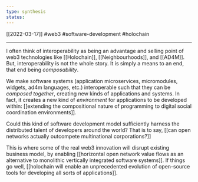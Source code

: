 ```yaml
---
type: synthesis
status:
---
```

[[2022-03-17]]
#web3 #software-development #holochain

---
I often think of interoperability as being an advantage and selling point of web3 technologies like [[Holochain]], [[Neighbourhoods]], and [[AD4M]]. But, interoperability is not the whole story. It is simply a means to an end, that end being *composability*.

We make software systems (application microservices, micromodules, widgets, ad4m languages, etc.) interoperable such that they can be *composed together*, creating new kinds of applications and systems. In fact, it creates a new kind of *environment* for applications to be developed within: [[extending the compositional nature of programming to digital social coordination environments]].

Could this kind of software development model sufficiently harness the distributed talent of developers around the world? That is to say, [[can open networks actually outcompete multinational corporations?]]

This is where some of the real web3 innovation will disrupt existing business model, by enabling [[horizontal open network value flows as an alternative to monolithic vertically integrated software systems]]. If things go well, [[holochain will enable an unprecedented evolution of open-source tools for developing all sorts of applications]].